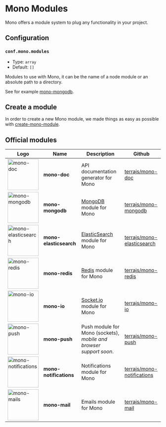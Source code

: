 # Mono Modules

Mono offers a module system to plug any functionality in your project.

## Configuration

### `conf.mono.modules`

- Type: `array`
- Default: `[]`

Modules to use with Mono, it can be the name of a node module or an absolute path to a directory.

See for example [mono-mongodb](https://github.com/terrajs/mono-mongodb).

## Create a module

In order to create a new Mono module, we made things as easy as possible with [create-mono-module](https://github.com/terrajs/create-mono-module).

## Official modules

| Logo | Name | Description | Github |
|------|------|-------------|---------|
| <img src="https://user-images.githubusercontent.com/904724/33894583-9b1ab5e0-df5e-11e7-9ee3-b745f1038a79.png" width="100" alt="mono-doc"/> | <b>mono-doc</b> | API documentation generator for Mono | [terrajs/mono-doc](https://github.com/terrajs/mono-doc) |
| <img src="https://user-images.githubusercontent.com/904724/33893596-1b6a5e56-df5c-11e7-9c74-530e53a852ad.png" width="100" alt="mono-mongodb"/> | <b>mono-mongodb</b> | [MongoDB](https://www.mongodb.com) module for Mono | [terrajs/mono-mongodb](https://github.com/terrajs/mono-mongodb) |
| <img src="https://user-images.githubusercontent.com/904724/33893907-e7a34866-df5c-11e7-841f-b044f1a5d292.png" width="100" alt="mono-elasticsearch"/> | <b>mono-elasticsearch</b> | [ElasticSearch](http://elastic.co) module for Mono | [terrajs/mono-elasticsearch](https://github.com/terrajs/mono-elasticsearch) |
| <img src="https://user-images.githubusercontent.com/904724/33894062-52032a1e-df5d-11e7-86df-4e5cc2215964.png" width="100" alt="mono-redis"/> | <b>mono-redis</b> | [Redis](https://redis.io/) module for Mono | [terrajs/mono-redis](https://github.com/terrajs/mono-redis) |
| <img src="https://user-images.githubusercontent.com/904724/33894294-ee688e1c-df5d-11e7-8234-7dbcc7924d4b.png" width="100" alt="mono-io"/> | <b>mono-io</b> | [Socket.io](https://socket.io/) module for Mono | [terrajs/mono-io](https://github.com/terrajs/mono-io) |
| <img src="https://user-images.githubusercontent.com/904724/33894394-323ea068-df5e-11e7-97c9-5b4599f45057.png" width="100" alt="mono-push"/> | <b>mono-push</b> | Push module for Mono (sockets), _mobile and browser support soon_. | [terrajs/mono-push](https://github.com/terrajs/mono-push) |
| <img src="https://user-images.githubusercontent.com/904724/33894484-6712c030-df5e-11e7-9ac3-5cb19eeb2a9e.png" width="100" alt="mono-notifications"/> | <b>mono-notifications</b> | Notifications module for Mono | [terrajs/mono-notifications](https://github.com/terrajs/mono-notifications) |
| <img src="https://user-images.githubusercontent.com/904724/37090947-a44e1946-2206-11e8-9235-a0dcbc18ea1e.png" width="100" alt="mono-mails"/> | <b>mono-mail</b> | Emails module for Mono | [terrajs/mono-mail](https://github.com/terrajs/mono-mail) |
